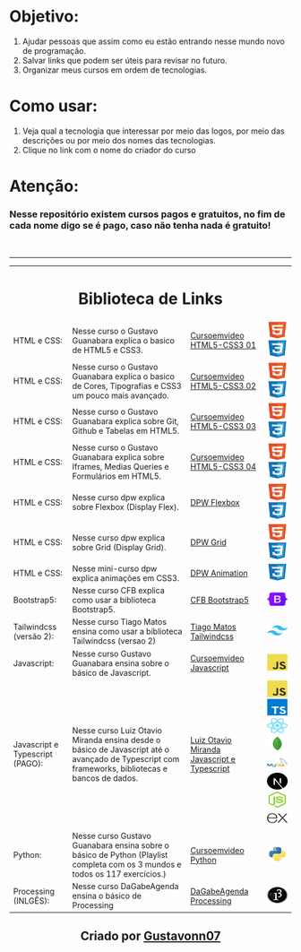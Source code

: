 # Objetivo:
1. Ajudar pessoas que assim como eu estão entrando nesse mundo novo de programação.
2. Salvar links que podem ser úteis para revisar no futuro.
3. Organizar meus cursos em ordem de tecnologias.

# Como usar:
1. Veja qual a tecnologia que interessar por meio das logos, por meio das descrições ou por meio dos nomes das tecnologias.
2. Clique no link com o nome do criador do curso

# Atenção:
### Nesse repositório existem cursos pagos e gratuitos, no fim de cada nome digo se é pago, caso não tenha nada é gratuito!


<br>
<hr>

<table align='center'>
  <tr>
    <td colspan='5'><h1 align='center'> Biblioteca de Links </h1></td>
  </tr>
  <tr>
    <td>HTML e CSS: </td>
    <td> Nesse curso o Gustavo Guanabara explica o basico de HTML5 e CSS3.
    <td colspan='2'><a target='_blank' href='https://www.youtube.com/playlist?list=PLHz_AreHm4dkZ9-atkcmcBaMZdmLHft8n'>Cursoemvideo HTML5-CSS3 01</a></td>
    <td><img alt="Gustavo-HTML" height="30" width="40" src="https://raw.githubusercontent.com/devicons/devicon/master/icons/html5/html5-original.svg"> <img alt="Gustavo-CSS" height="30" width="40" src="https://raw.githubusercontent.com/devicons/devicon/master/icons/css3/css3-original.svg">
  </tr>
  <tr>
    <td>HTML e CSS: </td>
    <td> Nesse curso o Gustavo Guanabara explica o basico de Cores, Tipografias e CSS3 um pouco mais avançado.
    <td colspan='2'><a target='_blank' href='https://www.youtube.com/playlist?list=PLHz_AreHm4dlUpEXkY1AyVLQGcpSgVF8s'>Cursoemvideo HTML5-CSS3 02</a></td>
    <td><img alt="Gustavo-HTML" height="30" width="40" src="https://raw.githubusercontent.com/devicons/devicon/master/icons/html5/html5-original.svg"> <img alt="Gustavo-CSS" height="30" width="40" src="https://raw.githubusercontent.com/devicons/devicon/master/icons/css3/css3-original.svg">
  </tr>
  <tr>
    <td>HTML e CSS: </td>
    <td> Nesse curso o Gustavo Guanabara explica sobre Git, Github e Tabelas em HTML5.
    <td colspan='2'><a target='_blank' href='https://www.youtube.com/playlist?list=PLHz_AreHm4dmcAviDwiGgHbeEJToxbOpZ'>Cursoemvideo HTML5-CSS3 03</a></td>
    <td><img alt="Gustavo-HTML" height="30" width="40" src="https://raw.githubusercontent.com/devicons/devicon/master/icons/html5/html5-original.svg"> <img alt="Gustavo-CSS" height="30" width="40" src="https://raw.githubusercontent.com/devicons/devicon/master/icons/css3/css3-original.svg">
  </tr>
  <tr>
    <td>HTML e CSS: </td>
    <td> Nesse curso o Gustavo Guanabara explica sobre Iframes, Medias Queries e Formulários em HTML5.
    <td colspan='2'><a target='_blank' href='https://www.youtube.com/playlist?list=PLHz_AreHm4dkcVCk2Bn_fdVQ81Fkrh6WT'>Cursoemvideo HTML5-CSS3 04</a></td>
    <td><img alt="Gustavo-HTML" height="30" width="40" src="https://raw.githubusercontent.com/devicons/devicon/master/icons/html5/html5-original.svg"> <img alt="Gustavo-CSS" height="30" width="40" src="https://raw.githubusercontent.com/devicons/devicon/master/icons/css3/css3-original.svg">
  </tr>
  <tr>
    <td>HTML e CSS: </td>
    <td> Nesse curso dpw explica sobre Flexbox (Display Flex).
    <td colspan='2'><a target='_blank' href='https://www.youtube.com/playlist?list=PLYgzkrmJnLwo8IDD2v7RP_oyE3yzc1fY4'>DPW Flexbox</a></td>
    <td><img alt="Gustavo-HTML" height="30" width="40" src="https://raw.githubusercontent.com/devicons/devicon/master/icons/html5/html5-original.svg"> <img alt="Gustavo-CSS" height="30" width="40" src="https://raw.githubusercontent.com/devicons/devicon/master/icons/css3/css3-original.svg">
  </tr>
  <tr>
    <td>HTML e CSS: </td>
    <td> Nesse curso dpw explica sobre Grid (Display Grid).
    <td colspan='2'><a target='_blank' href='https://www.youtube.com/playlist?list=PLYgzkrmJnLwpeeGgdADYq3cE2yUwLLTOv'>DPW Grid</a></td>
    <td><img alt="Gustavo-HTML" height="30" width="40" src="https://raw.githubusercontent.com/devicons/devicon/master/icons/html5/html5-original.svg"> <img alt="Gustavo-CSS" height="30" width="40" src="https://raw.githubusercontent.com/devicons/devicon/master/icons/css3/css3-original.svg">
  </tr>
   <tr>
    <td>HTML e CSS: </td>
    <td> Nesse mini-curso dpw explica animações em CSS3.
    <td colspan='2'><a target='_blank' href='https://www.youtube.com/watch?v=eTELLTacg-8&t=2528s'>DPW Animation</a></td>
    <td><img alt="Gustavo-CSS" height="30" width="40" src="https://raw.githubusercontent.com/devicons/devicon/master/icons/css3/css3-original.svg">
  </tr>
  <tr>
    <td>Bootstrap5: </td>
    <td> Nesse curso CFB explica como usar a biblioteca Bootstrap5.
    <td colspan='2'><a target='_blank' href='https://www.youtube.com/playlist?list=PLx4x_zx8csUgop9qBqm6ReuNa3XraZBrc'>CFB Bootstrap5</a></td>
    <td><img alt="Gustavo-BOOTSTRAP" height="30" width="40" src="https://raw.githubusercontent.com/devicons/devicon/master/icons/bootstrap/bootstrap-original.svg">
  </tr>
  <tr>
    <td>Tailwindcss (versão 2): </td>
    <td> Nesse curso Tiago Matos ensina como usar a biblioteca Tailwindcss (versao 2)
    <td colspan='2'><a target='_blank' href='https://www.youtube.com/playlist?list=PLcoYAcR89n-r1m-tMfV4qndrRWpT_rb9u'>Tiago Matos Tailwindcss</a></td>
    <td><img alt="Gustavo-TAILWIND" height="30" width="40" src="https://raw.githubusercontent.com/devicons/devicon/master/icons/tailwindcss/tailwindcss-plain.svg">
  </tr>
  <tr>
    <td>Javascript: </td>
    <td> Nesse curso Gustavo Guanabara ensina sobre o básico de Javascript.
    <td colspan='2'><a target='_blank' href='https://www.youtube.com/playlist?list=PLHz_AreHm4dlsK3Nr9GVvXCbpQyHQl1o1'>Cursoemvideo Javascript</a></td>
    <td><img alt="Gustavo-JAVASCRIPT" height="30" width="40" src="https://raw.githubusercontent.com/devicons/devicon/master/icons/javascript/javascript-original.svg">
  </tr>
  <tr>
    <td>Javascript e Typescript (PAGO): </td>
    <td> Nesse curso Luiz Otavio Miranda ensina desde o básico de Javascript até o avançado de Typescript com frameworks, bibliotecas e bancos de dados.
    <td colspan='2'><a target='_blank' href='https://www.udemy.com/course/curso-de-javascript-moderno-do-basico-ao-avancado/'>Luiz Otavio Miranda Javascript e Typescript</a></td>
    <td><img alt="Gustavo-JAVASCRIPT" height="30" width="40" src="https://raw.githubusercontent.com/devicons/devicon/master/icons/javascript/javascript-original.svg"> <img alt="Gustavo-TYPESCRIPT" height="30" width="40" src="https://raw.githubusercontent.com/devicons/devicon/master/icons/typescript/typescript-original.svg"> <img alt="Gustavo-REACT" height="30" width="40" src="https://raw.githubusercontent.com/devicons/devicon/master/icons/react/react-original.svg"> <img alt="Gustavo-MONGODB" height="30" width="40" src="https://raw.githubusercontent.com/devicons/devicon/master/icons/mongodb/mongodb-original.svg"> <img alt="Gustavo-MYSQL" height="30" width="40" src="https://raw.githubusercontent.com/devicons/devicon/master/icons/mysql/mysql-original-wordmark.svg"> <img alt="Gustavo-NEXTJS" height="30" width="40" src="https://raw.githubusercontent.com/devicons/devicon/master/icons/nextjs/nextjs-original.svg"> <img alt="Gustavo-NODEJS" height="30" width="40" src="https://raw.githubusercontent.com/devicons/devicon/master/icons/nodejs/nodejs-original.svg"> <img alt="Gustavo-EXPRESS" height="30" width="40" src="https://raw.githubusercontent.com/devicons/devicon/master/icons/express/express-original.svg">
  </tr>
  <tr>
    <td>Python: </td>
    <td> Nesse curso Gustavo Guanabara ensina sobre o básico de Python (Playlist completa com os 3 mundos e todos os 117 exercícios.)
    <td colspan='2'><a target='_blank' href='https://www.youtube.com/playlist?list=PLvE-ZAFRgX8hnECDn1v9HNTI71veL3oW0'>Cursoemvideo Python</a></td>
    <td><img alt="Gustavo-PYTHON" height="30" width="40" src="https://raw.githubusercontent.com/devicons/devicon/master/icons/python/python-original.svg">
  </tr>
  <tr>
    <td>Processing (INLGÊS): </td>
    <td> Nesse curso DaGabeAgenda ensina o básico de Processing
    <td colspan='2'><a target='_blank' href='https://www.youtube.com/playlist?list=PLzJbM9-DyOZyMZzVda3HaWviHqfPiYN7e'>DaGabeAgenda Processing</a></td>
    <td> <img alt="Gustavo-PROCESSING" height="30" width="40" src="https://raw.githubusercontent.com/devicons/devicon/master/icons/processing/processing-original.svg">
  </tr>
</table>

<h2 align='center'>Criado por <a href='https://github.com/Gustavonn07'>Gustavonn07</a></h2>
